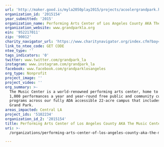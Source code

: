 ```yaml
---
url: 'http://maker.good.is/myla2050play2015/projects/acoolergrandpark.html'
organization_id: '2015154'
year_submitted: '2015'
organization_name: Performing Arts Center of Los Angeles County AKA The Music Center/Grand Park
organization_website: www.grandparkla.org
ein: '952217011'
zip: '90012'
charity_navigator_url: 'https://www.charitynavigator.org/index.cfm?bay=search.profile&ein=952217011'
link_to_ntee_code: GET CODE
ntee_type: ''
tags_indicators: '0'
twitter: www.twitter.com/grandpark_la
instagram: www.instagram.com/grandpark_la
facebook: www.facebook.com/grandparklosangeles
org_type: Nonprofit
project_image: ''
project_video: ''
org_summary: >-
  The Music Center is a world-renowned performing arts center, home to over
  1,000 performances a year and year-round free public and community cultural
  programs across our fully ADA accessible 22-acre campus that includes 12-acre
  Grand Park.
areas_impacted: Central LA
project_ids: '5102234'
organization_id_2: '2015154'
title: Performing Arts Center of Los Angeles County AKA The Music Center/Grand Park
uri: >-
  /organizations/performing-arts-center-of-los-angeles-county-aka-the-music-center-grand-park/

---
```

